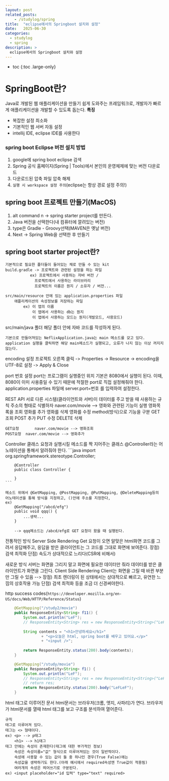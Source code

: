 ```yaml
---
layout: post
related_posts:
    - /studylog/spring
title:  "eclipse에서의 Springboot 설치와 설정"
date:   2025-06-30
categories:
  - studylog
  - spring
description: >
  eclipse에서의 Springboot 설치와 설정
---
```

* toc
{:toc .large-only}

# SpringBoot란?
Java로 개발된 웹 애플리케이션을 만들기 쉽게 도와주는 프레임워크로, 개발자가 빠르게 애플리케이션을 개발할 수 있도록 돕는다.
**특징**
* 복잡한 설정 최소화
* 기본적인 웹 서버 자동 설정
* intellij IDE, eclipse IDE를 사용한다

### spring boot Eclipse 버전 설치 방법
1. google에 spring boot eclipse 검색
2. Spring 공식 홈페이지(Spring | Tools)에서 본인의 운영체제에 맞는 버전 다운로드
3. 다운로드된 압축 파일 압축 해제
4. `실행 시 workspace 설정 주의`(eclipse는 항상 경로 설정 주의!)

## spring boot 프로젝트 만들기(MacOS)
1. alt command n -> spring starter project를 만든다.
2. Java 버전을 선택한다(내 컴퓨터에 깔려있는 버전)
3. type은 Gradle - Groovy선택(MAVEN은 옛날 버전)
4. Next -> Spring Web을 선택한 후 만들기

## spring boot starter project란?
	기본적으로 필요한 폴더들이 들어있는 채로 만들 수 있는 kit
	build.gradle -> 프로젝트와 관련된 설정을 하는 파일
			   ex) 프로젝트에서 사용하는 자바 버전 /
				 프로젝트에서 사용하는 라이브러리
				 프로젝트의 이름은 뭔지 / 소유자 / 버전...
	
	src/main/resource 안에 있는 application.properties 파일
		애플리케이션의 속성정보를 저장하는 파일
			ex) 이 앱의 이름
			    이 앱에서 사용하는 db는 뭔지
			    이 앱에서 사용하는 모드는 뭔지(개발모드, 사용모드)

src/main/java 폴더
	해당 폴더 안에 자바 코드를 작성하게 된다.

	기본으로 만들어져있는 NeflixApplication.java는 main 메소드를 갖고 있다.
	application 실행을 클릭하면 해당 main메소드가 실행되고, 오류가 나지 않는 이상 꺼지지 않는다.

  encoding 설정
	프로젝트 오른쪽 클릭 -> Properties -> Resource
	-> encoding을 UTF-8로 설정 -> Apply & Close

port 번호 설정
	port는 프로그램이 실행중인 위치
	기본은 8080에서 실행이 된다.
	이때, 8080이 이미 사용중일 수 있기 때문에 적절한 port로 직접 설정해줘야 한다.
	application.properties 파일에 
		server.port=번호
	를 입력하여 설정한다.

REST API
서로 다른 시스템(클라이언트와 서버)이 데이터를 주고 받을 때 사용하는 규칙
주소의 형태로 식별하자
naver.com/movie --> 영화와 관련된 기능이 실행
                영화목록을 조회
                영화를 추가
                영화를 삭제
                영화를 수정
method(방식)으로 기능을 구분
    GET		조회
    POST		추가
    PUT 		수정
    DELETE		삭제

    GET요청		naver.com/movie --> 영화조회
    POST요청	naver.com/movie --> 영화추가

Controller 클래스
	요청과 실행시킬 메소드를 짝 지어주는 클래스
	@Controller라는 어노테이션을 통해서 알려줘야 한다.
    ```java
        import org.springframework.stereotype.Controller;

        @Controller
        public class Controller {
        
        }
    ```

	메소드 위에서 @GetMapping, @PostMapping, @PutMapping, @DeleteMapping등의
	어노테이션을 통해 방식을 지정하고, ()안에 주소를 지정한다,
	ex)
		@GetMapping("/abcd/efg")
		public void qqq() {
			...생략...
		}

		--> qqq메소드는 /abcd/efg로 GET 요청이 왔을 때 실행된다.

전통적인 방식
	Server Side Rendering
		Get 요청이 오면 알맞은 html화면 코드를 그려서 응답해주고,
		응답을 받은 클라이언트는 그 코드를 그대로 화면에 보여준다.
		장점) 검색 최적화
		단점) 속도가 상대적으로 느리다(CSR에 비해서)

새로운 방식
	서버는 화면을 그리지 말고 화면에 필요한 데이터만 줘라
	데이터를 받은 클라이언트가 화면을 그린다. Client Side Rendering
	Client는 화면을 그릴 때 바뀐 부분만 그릴 수 있음
	--> 장점) 최초 렌더링이 된 상태에서는 상대적으로 빠르고, 유연한 느낌의 상호작용 가능
	    단점) 검색 최적화 등을 조금 더 신경써야한다.

http success codes(`https://developer.mozilla.org/en-US/docs/Web/HTTP/Reference/Status`)

```java
    @GetMapping("/study2/movie")
    public ResponseEntity<String> f11() {
        System.out.println("LeF");
		// ResponseEntity<String> res = new ResponseEntity<String>("LeFLeF", HttpStatusCode.valueOf(200));
        
        String contents = "<h1>안녕하세요</h1>"
                + "<p>오늘은 html, spring boot를 배우고 있어요.</p>"
                + "<input />";
        
        return ResponseEntity.status(200).body(contents);
    }
```

```java
    @GetMapping("/study/movie")
	public ResponseEntity<String> f1() {
		System.out.println("LeF");
		// ResponseEntity<String> res = new ResponseEntity<String>("LeFLeF", HttpStatusCode.valueOf(200));
        // return res;
		return ResponseEntity.status(200).body("LeFLeF");
	}
```

html
	태그로 이루어진 문서
	html문서는 브라우저(크롬, 엣지, 사파리)가 연다.
	브라우저가 html문서를 열때 html 태그를 보고 구조를 분석하여 열어준다.

	규칙
	태그로 이루어져 있다.
	태그는 <> 형태이다.
	ex) <p> --> p태그
	    <h1> --> h1태그
	태그 안에는 속성이 존재한다(태그에 대한 부가적인 정보)
		속성은 속성이름="값" 형식으로 이루어져있는 것이 일반적이다.
		속성에 사용할 수 있는 값이 둘 중 하나인 경우(True False)에는
		속성값을 생략하기도 한다.(아래 예시에서 required속성엔 True값이 적용됨)
		여러개의 속성은 띄어쓰기로 구분된다.
	ex) <input placeholder="id 입력" type="text" required>